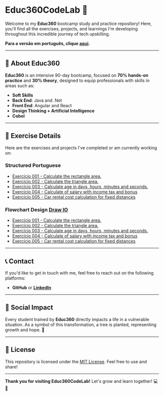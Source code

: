 # Educ360CodeLab 🚀

Welcome to my **Educ360** bootcamp study and practice repository! Here, you'll find all the exercises, projects, and learnings I'm developing throughout this incredible journey of tech upskilling.

**Para a versão em português, clique [aqui](https://github.com/fmarqueseti/Educ360CodeLab/blob/main/README_BR.md).**

---

## 📝 **About Educ360**
**Educ360** is an intensive 90-day bootcamp, focused on **70% hands-on practice** and **30% theory**, designed to equip professionals with skills in areas such as:
- **Soft Skills**
- **Back End**: Java and .Net
- **Front End**: Angular and React
- **Design Thinking + Artificial Intelligence**
- **Cobol**

---

## 📂 **Exercise Details**
Here are the exercises and projects I've completed or am currently working on:

### Structured Portuguese
- [Exercício 001 - Calculate the rectangle area.](https://github.com/fmarqueseti/Educ360CodeLab/blob/main/por/exerc001.por)
- [Exercício 002 - Calculate the triangle area.](https://github.com/fmarqueseti/Educ360CodeLab/blob/main/por/exerc002.por)
- [Exercício 003 - Calculate age in days, hours, minutes and seconds.](https://github.com/fmarqueseti/Educ360CodeLab/blob/main/por/exerc003.por)
- [Exercício 004 - Calculate of salary with income tax and bonus](https://github.com/fmarqueseti/Educ360CodeLab/blob/main/por/exerc004.por)
- [Exercício 005 - Car rental cost calculation for fixed distances](https://github.com/fmarqueseti/Educ360CodeLab/blob/main/por/exerc005.por)

### Flowchart Design [Draw IO](https://app.diagrams.net/)
- [Exercício 001 - Calculate the rectangle area.](https://github.com/fmarqueseti/Educ360CodeLab/blob/main/dia/exerc001.drawio)
- [Exercício 002 - Calculate the triangle area.](https://github.com/fmarqueseti/Educ360CodeLab/blob/main/dia/exerc002.drawio)
- [Exercício 003 - Calculate age in days, hours, minutes and seconds.](https://github.com/fmarqueseti/Educ360CodeLab/blob/main/dia/exerc003.drawio)
- [Exercício 004 - Calculate of salary with income tax and bonus](https://github.com/fmarqueseti/Educ360CodeLab/blob/main/dia/exerc004.drawio)
- [Exercício 005 - Car rental cost calculation for fixed distances](https://github.com/fmarqueseti/Educ360CodeLab/blob/main/dia/exerc005.drawio)

---

## 📞 **Contact**
If you'd like to get in touch with me, feel free to reach out on the following platforms:

- **GitHub** or [**LinkedIn**](https://www.linkedin.com/in/fmrqs/)

---

## 🌱 **Social Impact**
Every student trained by **Educ360** directly impacts a life in a vulnerable situation. As a symbol of this transformation, a tree is planted, representing growth and hope. 🌳

---

## 📜 **License**
This repository is licensed under the [MIT License](/LICENSE). Feel free to use and share!

---

**Thank you for visiting Educ360CodeLab!** Let's grow and learn together! 💻🚀